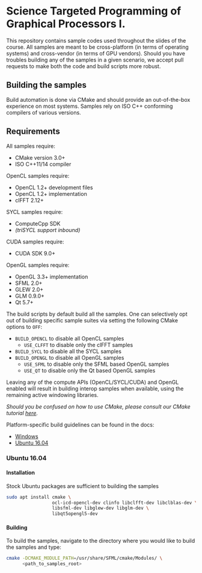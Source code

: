 Science Targeted Programming of Graphical Processors I.
===================


This repository contains sample codes used throughout the slides of the course. All samples are meant to be cross-platform (in terms of operating systems) and cross-vendor (in terms of GPU vendors). Should you have troubles building any of the samples in a given scenario, we accept pull requests to make both the code and build scripts more robust.

Building the samples
-------------

Build automation is done via CMake and should provide an out-of-the-box experience on most systems. Samples rely on ISO C++ conforming compilers of various versions.

## Requirements
All samples require:
* CMake version 3.0+
* ISO C++11/14 compiler

OpenCL samples require:
* OpenCL 1.2+ development files
* OpenCL 1.2+ implementation
* clFFT 2.12+

SYCL samples require:
* ComputeCpp SDK
* _(triSYCL support inbound)_

CUDA samples require:
* CUDA SDK 9.0+

OpenGL samples require:
* OpenGL 3.3+ implementation
* SFML 2.0+
* GLEW 2.0+
* GLM 0.9.0+
* Qt 5.7+

The build scripts by default build all the samples. One can selectively opt out of building specific sample suites via setting the following CMake options to `OFF`:

* `BUILD_OPENCL` to disable all OpenCL samples
    * `USE_CLFFT` to disable only the clFFT samples
* `BUILD_SYCL` to disable all the SYCL samples
* `BUILD_OPENGL` to disable all OpenGL samples
    * `USE_SFML` to disable only the SFML based OpenGL samples
    * `USE_QT` to disable only the Qt based OpenGL samples

Leaving any of the compute APIs (OpenCL/SYCL/CUDA) and OpenGL enabled will result in building interop samples when available, using the remaining active windowing libraries.

_Should you be confused on how to use CMake, please consult our CMake tutorial [here](../CMake)._

Platform-specific build guidelines can be found in the docs:
* [Windows](./docs/Windows.md)
* [Ubuntu 16.04](./docs/Windows.md)



### Ubuntu 16.04
#### Installation
Stock Ubuntu packages are sufficient to building the samples
```bash
sudo apt install cmake \
                 ocl-icd-opencl-dev clinfo libclfft-dev libclblas-dev \
                 libsfml-dev libglew-dev libglm-dev \
                 libqt5opengl5-dev
```
#### Building
To build the samples, navigate to the directory where you would like to build the samples and type:
```bash
cmake -DCMAKE_MODULE_PATH=/usr/share/SFML/cmake/Modules/ \
      <path_to_samples_root>
```